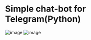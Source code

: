 # Simple chat-bot for Telegram(Python)
![image](https://user-images.githubusercontent.com/56406918/215526410-731de78a-c901-43d8-ada3-1fdec73aa750.png)
![image](https://user-images.githubusercontent.com/56406918/215526949-1d72cc98-22b6-4bce-8f93-07811d7cf16e.png)
